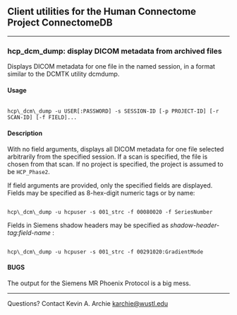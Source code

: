 Client utilities for the Human Connectome Project ConnectomeDB
--------------------------------------------------------------

_ _ _

### hcp\_dcm\_dump: display DICOM metadata from archived files

Displays DICOM metadata for one file in the named session, in a format
similar to the DCMTK utility dcmdump.

#### Usage

<code>
hcp\_dcm\_dump -u USER[:PASSWORD] -s SESSION-ID [-p PROJECT-ID] [-r SCAN-ID] [-f FIELD]...
</code>

#### Description

With no field arguments, displays all DICOM metadata for one file
selected arbitrarily from the specified session. If a scan is
specified, the file is chosen from that scan. If no project is
specified, the project is assumed to be <code>HCP_Phase2</code>.

If field arguments are provided, only the specified fields are
displayed. Fields may be specified as 8-hex-digit numeric tags or by
name:

<code>
hcp\_dcm\_dump -u hcpuser -s 001_strc -f 00080020 -f SeriesNumber
</code>

 Fields in Siemens shadow headers may be specified as _shadow-header-tag_:_field-name_ :

<code>
hcp\_dcm\_dump -u hcpuser -s 001_strc -f 00291020:GradientMode
</code>

#### BUGS

The output for the Siemens MR Phoenix Protocol is a big mess.

_ _ _

Questions? Contact Kevin A. Archie <karchie@wustl.edu>
